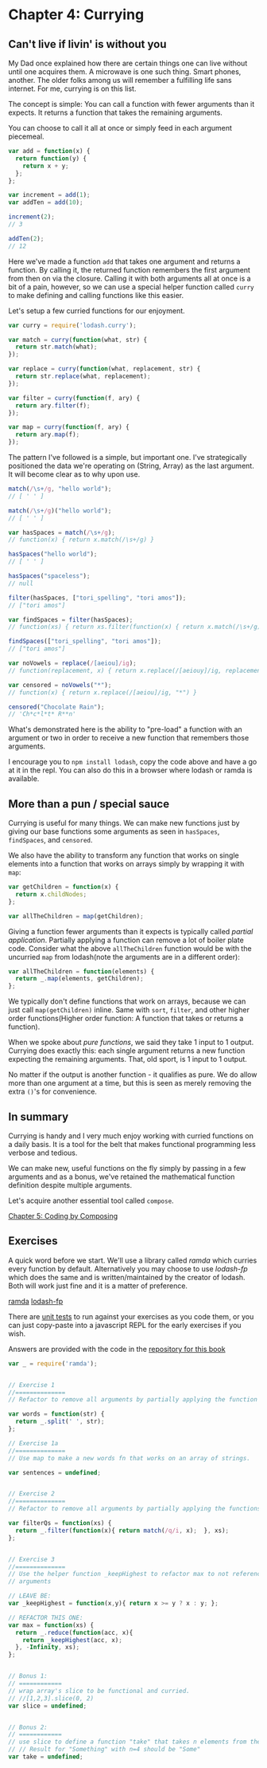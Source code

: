 # Chapter 4: Currying

## Can't live if livin' is without you
My Dad once explained how there are certain things one can live without until one acquires them. A microwave is one such thing. Smart phones, another. The older folks among us will remember a fulfilling life sans internet. For me, currying is on this list.

The concept is simple: You can call a function with fewer arguments than it expects. It returns a function that takes the remaining arguments.

You can choose to call it all at once or simply feed in each argument piecemeal.

```js
var add = function(x) {
  return function(y) {
    return x + y;
  };
};

var increment = add(1);
var addTen = add(10);

increment(2);
// 3

addTen(2);
// 12
```

Here we've made a function `add` that takes one argument and returns a function. By calling it, the returned function remembers the first argument from then on via the closure. Calling it with both arguments all at once is a bit of a pain, however, so we can use a special helper function called `curry` to make defining and calling functions like this easier.

Let's setup a few curried functions for our enjoyment.

```js
var curry = require('lodash.curry');

var match = curry(function(what, str) {
  return str.match(what);
});

var replace = curry(function(what, replacement, str) {
  return str.replace(what, replacement);
});

var filter = curry(function(f, ary) {
  return ary.filter(f);
});

var map = curry(function(f, ary) {
  return ary.map(f);
});
```

The pattern I've followed is a simple, but important one. I've strategically positioned the data we're operating on (String, Array) as the last argument. It will become clear as to why upon use.

```js
match(/\s+/g, "hello world");
// [ ' ' ]

match(/\s+/g)("hello world");
// [ ' ' ]

var hasSpaces = match(/\s+/g);
// function(x) { return x.match(/\s+/g) }

hasSpaces("hello world");
// [ ' ' ]

hasSpaces("spaceless");
// null

filter(hasSpaces, ["tori_spelling", "tori amos"]);
// ["tori amos"]

var findSpaces = filter(hasSpaces);
// function(xs) { return xs.filter(function(x) { return x.match(/\s+/g) }) }

findSpaces(["tori_spelling", "tori amos"]);
// ["tori amos"]

var noVowels = replace(/[aeiou]/ig);
// function(replacement, x) { return x.replace(/[aeiouy]/ig, replacement) }

var censored = noVowels("*");
// function(x) { return x.replace(/[aeiou]/ig, "*") }

censored("Chocolate Rain");
// 'Ch*c*l*t* R**n'
```

What's demonstrated here is the ability to "pre-load" a function with an argument or two in order to receive a new function that remembers those arguments.

I encourage you to `npm install lodash`, copy the code above and have a go at it in the repl. You can also do this in a browser where lodash or ramda is available.

## More than a pun / special sauce

Currying is useful for many things. We can make new functions just by giving our base functions some arguments as seen in `hasSpaces`, `findSpaces`, and `censored`.

We also have the ability to transform any function that works on single elements into a function that works on arrays simply by wrapping it with `map`:

```js
var getChildren = function(x) {
  return x.childNodes;
};

var allTheChildren = map(getChildren);
```

Giving a function fewer arguments than it expects is typically called *partial application*. Partially applying a function can remove a lot of boiler plate code. Consider what the above `allTheChildren` function would be with the uncurried `map` from lodash(note the arguments are in a different order):

```js
var allTheChildren = function(elements) {
  return _.map(elements, getChildren);
};
```

We typically don't define functions that work on arrays, because we can just call `map(getChildren)` inline. Same with `sort`, `filter`, and other higher order functions(Higher order function: A function that takes or returns a function).

When we spoke about *pure functions*, we said they take 1 input to 1 output. Currying does exactly this: each single argument returns a new function expecting the remaining arguments. That, old sport, is 1 input to 1 output.

No matter if the output is another function - it qualifies as pure. We do allow more than one argument at a time, but this is seen as merely removing the extra `()`'s for convenience.


## In summary

Currying is handy and I very much enjoy working with curried functions on a daily basis. It is a tool for the belt that makes functional programming less verbose and tedious.

We can make new, useful functions on the fly simply by passing in a few arguments and as a bonus, we've retained the mathematical function definition despite multiple arguments.

Let's acquire another essential tool called `compose`.

[Chapter 5: Coding by Composing](ch5.md)

## Exercises

A quick word before we start. We'll use a library called *ramda* which curries every function by default. Alternatively you may choose to use *lodash-fp* which does the same and is written/maintained by the creator of lodash. Both will work just fine and it is a matter of preference.

[ramda](http://ramdajs.com)
[lodash-fp](https://github.com/lodash/lodash-fp)

There are [unit tests](https://github.com/DrBoolean/mostly-adequate-guide/tree/master/code/part1_exercises) to run against your exercises as you code them, or you can just copy-paste into a javascript REPL for the early exercises if you wish.

Answers are provided with the code in the [repository for this book](https://github.com/DrBoolean/mostly-adequate-guide/tree/master/code/part1_exercises/answers)

```js
var _ = require('ramda');


// Exercise 1
//==============
// Refactor to remove all arguments by partially applying the function

var words = function(str) {
  return _.split(' ', str);
};

// Exercise 1a
//==============
// Use map to make a new words fn that works on an array of strings.

var sentences = undefined;


// Exercise 2
//==============
// Refactor to remove all arguments by partially applying the functions

var filterQs = function(xs) {
  return _.filter(function(x){ return match(/q/i, x);  }, xs);
};


// Exercise 3
//==============
// Use the helper function _keepHighest to refactor max to not reference any
// arguments

// LEAVE BE:
var _keepHighest = function(x,y){ return x >= y ? x : y; };

// REFACTOR THIS ONE:
var max = function(xs) {
  return _.reduce(function(acc, x){
    return _keepHighest(acc, x);
  }, -Infinity, xs);
};


// Bonus 1:
// ============
// wrap array's slice to be functional and curried.
// //[1,2,3].slice(0, 2)
var slice = undefined;


// Bonus 2:
// ============
// use slice to define a function "take" that takes n elements from the beginning of the string. Make it curried
// // Result for "Something" with n=4 should be "Some"
var take = undefined;
```
